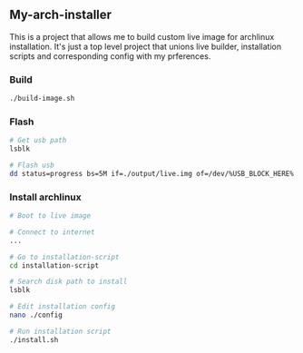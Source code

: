 ## My-arch-installer
This is a project that allows me to build custom live image for archlinux
installation. It's just a top level project that unions live builder,
installation scripts and corresponding config with my prferences.

### Build
```bash
./build-image.sh
```

### Flash
```bash
# Get usb path
lsblk

# Flash usb
dd status=progress bs=5M if=./output/live.img of=/dev/%USB_BLOCK_HERE%
```

### Install archlinux
```bash
# Boot to live image

# Connect to internet
...

# Go to installation-script
cd installation-script

# Search disk path to install
lsblk

# Edit installation config
nano ./config

# Run installation script
./install.sh
```
